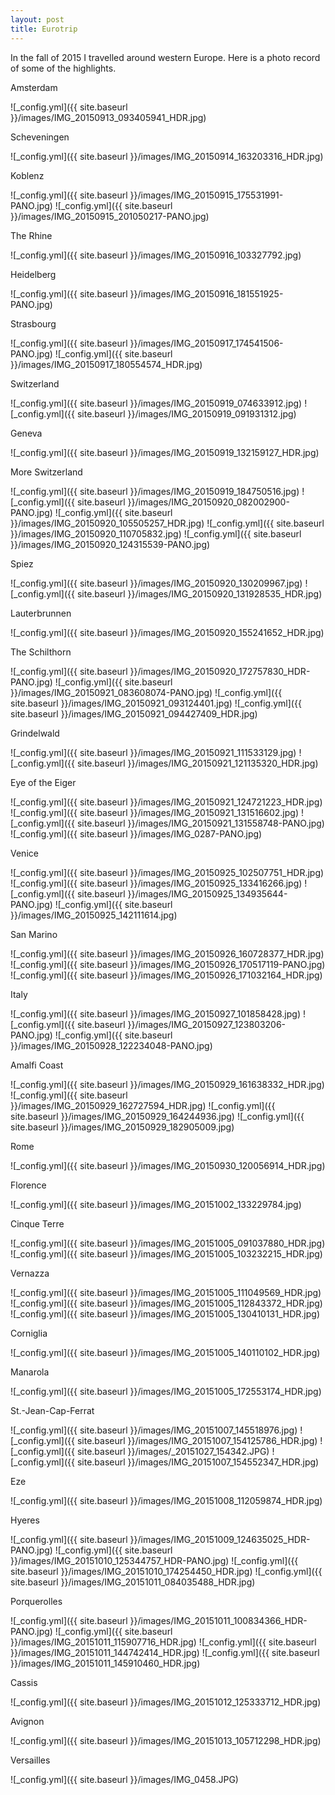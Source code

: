 ```yaml
---
layout: post
title: Eurotrip
---
```


In the fall of 2015 I travelled around western Europe. Here is a photo record of some of the highlights.

Amsterdam

![_config.yml]({{ site.baseurl }}/images/IMG_20150913_093405941_HDR.jpg)

Scheveningen

![_config.yml]({{ site.baseurl }}/images/IMG_20150914_163203316_HDR.jpg)

Koblenz

![_config.yml]({{ site.baseurl }}/images/IMG_20150915_175531991-PANO.jpg)
![_config.yml]({{ site.baseurl }}/images/IMG_20150915_201050217-PANO.jpg)

The Rhine

![_config.yml]({{ site.baseurl }}/images/IMG_20150916_103327792.jpg)

Heidelberg

![_config.yml]({{ site.baseurl }}/images/IMG_20150916_181551925-PANO.jpg)

Strasbourg

![_config.yml]({{ site.baseurl }}/images/IMG_20150917_174541506-PANO.jpg)
![_config.yml]({{ site.baseurl }}/images/IMG_20150917_180554574_HDR.jpg)

Switzerland

![_config.yml]({{ site.baseurl }}/images/IMG_20150919_074633912.jpg)
![_config.yml]({{ site.baseurl }}/images/IMG_20150919_091931312.jpg)

Geneva

![_config.yml]({{ site.baseurl }}/images/IMG_20150919_132159127_HDR.jpg)

More Switzerland

![_config.yml]({{ site.baseurl }}/images/IMG_20150919_184750516.jpg)
![_config.yml]({{ site.baseurl }}/images/IMG_20150920_082002900-PANO.jpg)
![_config.yml]({{ site.baseurl }}/images/IMG_20150920_105505257_HDR.jpg)
![_config.yml]({{ site.baseurl }}/images/IMG_20150920_110705832.jpg)
![_config.yml]({{ site.baseurl }}/images/IMG_20150920_124315539-PANO.jpg)

Spiez

![_config.yml]({{ site.baseurl }}/images/IMG_20150920_130209967.jpg)
![_config.yml]({{ site.baseurl }}/images/IMG_20150920_131928535_HDR.jpg)

Lauterbrunnen

![_config.yml]({{ site.baseurl }}/images/IMG_20150920_155241652_HDR.jpg)

The Schilthorn

![_config.yml]({{ site.baseurl }}/images/IMG_20150920_172757830_HDR-PANO.jpg)
![_config.yml]({{ site.baseurl }}/images/IMG_20150921_083608074-PANO.jpg)
![_config.yml]({{ site.baseurl }}/images/IMG_20150921_093124401.jpg)
![_config.yml]({{ site.baseurl }}/images/IMG_20150921_094427409_HDR.jpg)

Grindelwald

![_config.yml]({{ site.baseurl }}/images/IMG_20150921_111533129.jpg)
![_config.yml]({{ site.baseurl }}/images/IMG_20150921_121135320_HDR.jpg)

Eye of the Eiger

![_config.yml]({{ site.baseurl }}/images/IMG_20150921_124721223_HDR.jpg)
![_config.yml]({{ site.baseurl }}/images/IMG_20150921_131516602.jpg)
![_config.yml]({{ site.baseurl }}/images/IMG_20150921_131558748-PANO.jpg)
![_config.yml]({{ site.baseurl }}/images/IMG_0287-PANO.jpg)

Venice

![_config.yml]({{ site.baseurl }}/images/IMG_20150925_102507751_HDR.jpg)
![_config.yml]({{ site.baseurl }}/images/IMG_20150925_133416266.jpg)
![_config.yml]({{ site.baseurl }}/images/IMG_20150925_134935644-PANO.jpg)
![_config.yml]({{ site.baseurl }}/images/IMG_20150925_142111614.jpg)

San Marino

![_config.yml]({{ site.baseurl }}/images/IMG_20150926_160728377_HDR.jpg)
![_config.yml]({{ site.baseurl }}/images/IMG_20150926_170517119-PANO.jpg)
![_config.yml]({{ site.baseurl }}/images/IMG_20150926_171032164_HDR.jpg)

Italy

![_config.yml]({{ site.baseurl }}/images/IMG_20150927_101858428.jpg)
![_config.yml]({{ site.baseurl }}/images/IMG_20150927_123803206-PANO.jpg)
![_config.yml]({{ site.baseurl }}/images/IMG_20150928_122234048-PANO.jpg)

Amalfi Coast

![_config.yml]({{ site.baseurl }}/images/IMG_20150929_161638332_HDR.jpg)
![_config.yml]({{ site.baseurl }}/images/IMG_20150929_162727594_HDR.jpg)
![_config.yml]({{ site.baseurl }}/images/IMG_20150929_164244936.jpg)
![_config.yml]({{ site.baseurl }}/images/IMG_20150929_182905009.jpg)

Rome

![_config.yml]({{ site.baseurl }}/images/IMG_20150930_120056914_HDR.jpg)

Florence

![_config.yml]({{ site.baseurl }}/images/IMG_20151002_133229784.jpg)

Cinque Terre

![_config.yml]({{ site.baseurl }}/images/IMG_20151005_091037880_HDR.jpg)
![_config.yml]({{ site.baseurl }}/images/IMG_20151005_103232215_HDR.jpg)

Vernazza

![_config.yml]({{ site.baseurl }}/images/IMG_20151005_111049569_HDR.jpg)
![_config.yml]({{ site.baseurl }}/images/IMG_20151005_112843372_HDR.jpg)
![_config.yml]({{ site.baseurl }}/images/IMG_20151005_130410131_HDR.jpg)

Corniglia

![_config.yml]({{ site.baseurl }}/images/IMG_20151005_140110102_HDR.jpg)

Manarola

![_config.yml]({{ site.baseurl }}/images/IMG_20151005_172553174_HDR.jpg)

St.-Jean-Cap-Ferrat

![_config.yml]({{ site.baseurl }}/images/IMG_20151007_145518976.jpg)
![_config.yml]({{ site.baseurl }}/images/IMG_20151007_154125786_HDR.jpg)
![_config.yml]({{ site.baseurl }}/images/_20151027_154342.JPG)
![_config.yml]({{ site.baseurl }}/images/IMG_20151007_154552347_HDR.jpg)

Eze

![_config.yml]({{ site.baseurl }}/images/IMG_20151008_112059874_HDR.jpg)

Hyeres

![_config.yml]({{ site.baseurl }}/images/IMG_20151009_124635025_HDR-PANO.jpg)
![_config.yml]({{ site.baseurl }}/images/IMG_20151010_125344757_HDR-PANO.jpg)
![_config.yml]({{ site.baseurl }}/images/IMG_20151010_174254450_HDR.jpg)
![_config.yml]({{ site.baseurl }}/images/IMG_20151011_084035488_HDR.jpg)

Porquerolles

![_config.yml]({{ site.baseurl }}/images/IMG_20151011_100834366_HDR-PANO.jpg)
![_config.yml]({{ site.baseurl }}/images/IMG_20151011_115907716_HDR.jpg)
![_config.yml]({{ site.baseurl }}/images/IMG_20151011_144742414_HDR.jpg)
![_config.yml]({{ site.baseurl }}/images/IMG_20151011_145910460_HDR.jpg)

Cassis

![_config.yml]({{ site.baseurl }}/images/IMG_20151012_125333712_HDR.jpg)

Avignon

![_config.yml]({{ site.baseurl }}/images/IMG_20151013_105712298_HDR.jpg)

Versailles

![_config.yml]({{ site.baseurl }}/images/IMG_0458.JPG)
